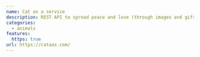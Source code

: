 ```yaml
---
name: Cat as a service
description: REST API to spread peace and love (through images and gifs) thanks to cats.
categories:
  - animals
features:
  https: true
url: https://cataas.com/
---
```

